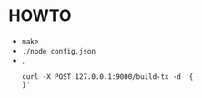 # HOWTO

+ `make` 
+ `./node config.json` 
+ .
    ```
    curl -X POST 127.0.0.1:9000/build-tx -d '{
    }'
    ```